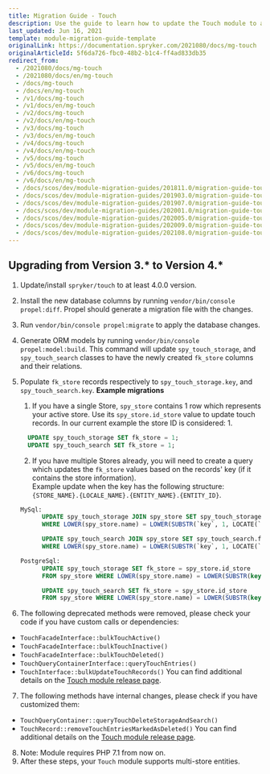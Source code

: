 ```yaml
---
title: Migration Guide - Touch
description: Use the guide to learn how to update the Touch module to a newer version.
last_updated: Jun 16, 2021
template: module-migration-guide-template
originalLink: https://documentation.spryker.com/2021080/docs/mg-touch
originalArticleId: 5f6da726-fbc0-48b2-b1c4-ff4ad833db35
redirect_from:
  - /2021080/docs/mg-touch
  - /2021080/docs/en/mg-touch
  - /docs/mg-touch
  - /docs/en/mg-touch
  - /v1/docs/mg-touch
  - /v1/docs/en/mg-touch
  - /v2/docs/mg-touch
  - /v2/docs/en/mg-touch
  - /v3/docs/mg-touch
  - /v3/docs/en/mg-touch
  - /v4/docs/mg-touch
  - /v4/docs/en/mg-touch
  - /v5/docs/mg-touch
  - /v5/docs/en/mg-touch
  - /v6/docs/mg-touch
  - /v6/docs/en/mg-touch
  - /docs/scos/dev/module-migration-guides/201811.0/migration-guide-touch.html
  - /docs/scos/dev/module-migration-guides/201903.0/migration-guide-touch.html
  - /docs/scos/dev/module-migration-guides/201907.0/migration-guide-touch.html
  - /docs/scos/dev/module-migration-guides/202001.0/migration-guide-touch.html
  - /docs/scos/dev/module-migration-guides/202005.0/migration-guide-touch.html
  - /docs/scos/dev/module-migration-guides/202009.0/migration-guide-touch.html
  - /docs/scos/dev/module-migration-guides/202108.0/migration-guide-touch.html   
---
```


## Upgrading from Version 3.* to Version 4.*

1. Update/install `spryker/touch` to at least 4.0.0 version.
2. Install the new database columns by running `vendor/bin/console propel:diff`. Propel should generate a migration file with the changes.
3. Run `vendor/bin/console propel:migrate` to apply the database changes.
4. Generate ORM models by running `vendor/bin/console propel:model:build`.
This command will update `spy_touch_storage`, and `spy_touch_search` classes to have the newly created `fk_store` columns and their relations.
5. Populate `fk_store` records respectively to `spy_touch_storage.key`, and `spy_touch_search.key`.
**Example migrations**
    1. If you have a single Store, `spy_store` contains 1 row which represents your active store. Use its `spy_store.id_store` value to update touch records.
    In our current example the store ID is considered: 1.
    ```sql
      UPDATE spy_touch_storage SET fk_store = 1;
      UPDATE spy_touch_search SET fk_store = 1;
    ```
    2. If you have multiple Stores already, you will need to create a query which updates the `fk_store` values based on the records' key (if it contains the store information).
    <br>Example update when the key has the following structure: `{STORE_NAME}.{LOCALE_NAME}.{ENTITY_NAME}.{ENTITY_ID}`.

    ```sql
    MySql:
          UPDATE spy_touch_storage JOIN spy_store SET spy_touch_storage.fk_store = spy_store.id_store
          WHERE LOWER(spy_store.name) = LOWER(SUBSTR(`key`, 1, LOCATE(`key`, '.') - 1));

          UPDATE spy_touch_search JOIN spy_store SET spy_touch_search.fk_store = spy_store.id_store
          WHERE LOWER(spy_store.name) = LOWER(SUBSTR(`key`, 1, LOCATE(`key`, '.') - 1));

    PostgreSql:
          UPDATE spy_touch_storage SET fk_store = spy_store.id_store
          FROM spy_store WHERE LOWER(spy_store.name) = LOWER(SUBSTR(key, 1, STRPOS(key, '.') - 1));

          UPDATE spy_touch_search SET fk_store = spy_store.id_store
          FROM spy_store WHERE LOWER(spy_store.name) = LOWER(SUBSTR(key, 1, STRPOS(key, '.') - 1));
    ```

6. The following deprecated methods were removed, please check your code if you have custom calls or dependencies:
* `TouchFacadeInterface::bulkTouchActive()`
* `TouchFacadeInterface::bulkTouchInactive()`
* `TouchFacadeInterface::bulkTouchDeleted()`
* `TouchQueryContainerInterface::queryTouchEntries()`
* `TouchInterface::bulkUpdateTouchRecords()`
You can find additional details on the [Touch module release page](https://github.com/spryker/touch/releases).

7. The following methods have internal changes, please check if you have customized them:
* `TouchQueryContainer::queryTouchDeleteStorageAndSearch()`
* `TouchRecord::removeTouchEntriesMarkedAsDeleted()`
You can find additional details on the [Touch module release page](https://github.com/spryker/touch/releases).            
8. Note: Module requires PHP 7.1 from now on.
9. After these steps, your `Touch` module supports multi-store entities.

<!--**See also:**
[Learn more about Touch](https://documentation.spryker.com/module_guide/spryker/touch.htm)-->

<!-- Last review date: Jan 31, 2018 by Karoly Gerner -->
